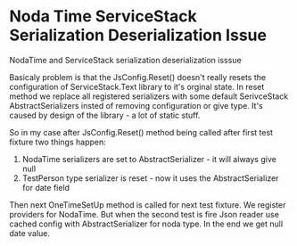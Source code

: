 # Noda Time ServiceStack Serialization Deserialization Issue
NodaTime and ServiceStack serialization deserialization isssue

Basicaly problem is that the JsConfig.Reset() doesn't really resets the configuration of ServiceStack.Text library to it's orginal state.
In reset method we replace all registered serializers with some default 
SerivceStack AbstractSerializers insted of removing configuration or give type.
It's caused by design of the library - a lot of static stuff.

So in my case after JsConfig.Reset() method being called after first test fixture two things happen:
1. NodaTime serializers are set to AbstractSerializer - it will always give null 
2. TestPerson type serializer is reset - now it uses the AbstractSerializer for date field

Then next OneTimeSetUp method is called for next test fixture. We register providers for NodaTime. But
when the second test is fire Json reader use cached config with AbstractSerializer for noda type. In the 
end we get null date value.

